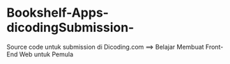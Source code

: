 # Bookshelf-Apps-dicodingSubmission-
Source code untuk submission di Dicoding.com ==> Belajar Membuat Front-End Web untuk Pemula
